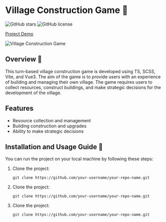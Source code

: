 # Village Construction Game 🏰

![GitHub stars](https://img.shields.io/github/stars/your-username/your-repo-name?style=social)
![GitHub license](https://img.shields.io/github/license/your-username/your-repo-name)

[Project Demo](https://your-project-demo-url.com)

![Village Construction Game](https://your-project-screenshot-url.com)

## Overview 📖

This turn-based village construction game is developed using TS, SCSS, Vite, and Vue3. The aim of the game is to provide users with an experience of building and managing their own village. The game requires users to collect resources, construct buildings, and make strategic decisions for the development of the village.

## Features

- Resource collection and management
- Building construction and upgrades
- Ability to make strategic decisions

## Installation and Usage Guide 🚀

You can run the project on your local machine by following these steps:

1. Clone the project:

   ```shell
   git clone https://github.com/your-username/your-repo-name.git
   ```

2. Clone the project:

   ```shell
   git clone https://github.com/your-username/your-repo-name.git
   ```

3. Clone the project:

   ```shell
   git clone https://github.com/your-username/your-repo-name.git
   ```
